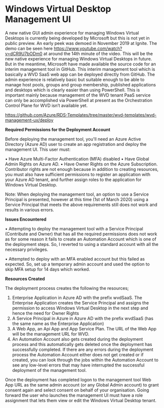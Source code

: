 # Windows Virtual Desktop Management UI

A new native GUI admin experience for managing Windows Virtual Desktops is currently being developed by Microsoft but this is not yet in public preview. An early peek was demoed in November 2019 at Ignite. The demo can be seen here https://www.youtube.com/watch?v=dCR9U7bODm0 at around the 14th minute of the video. This will be the new native experience for managing Windows Virtual Desktops in future. But in the meantime, Microsoft have made available the source code for an interim management tool in GitHub. This interim management tool which is basically a WVD SaaS web app can be deployed directly from GitHub. The admin experience is relatively basic but suitable enough to be able to manage host pools, groups and group membership, published applications and desktops which is clearly easier than using PowerShell. This is important mainly because management of the WVD tenant PaaS service can only be accomplished via PowerShell at present as the Orchestration Control Plane for WVD isn’t available yet.
 
https://github.com/Azure/RDS-Templates/tree/master/wvd-templates/wvd-management-ux/deploy
 
**Required Permissions for the Deployment Account**

Before deploying the management tool, you'll need an Azure Active Directory (Azure AD) user to create an app registration and deploy the management UI. This user must:
 
•	Have Azure Multi-Factor Authentication (MFA) disabled
•	Have Global Admin Rights on Azure AD.
•	Have Owner Rights on the Azure Subscription. Contributor rights are not enough because in addition to creating resources, you must also have sufficient permissions to register an application with your Azure AD tenant, and further assign roles to the application for Windows Virtual Desktop.
 
Note: When deploying the management tool, an option to use a Service Principal is presented, however at this time (1st of March 2020) using a Service Principal that meets the above requirements still does not work and results in various errors. 
 
**Issues Encountered**
 
•	Attempting to deploy the management tool with a Service Principal (Contribute and Owner) that has all the required permissions does not work as for some reason it fails to create an Automation Account which is one of the deployment steps. So, I reverted to using a standard account with all the necessary privileges.

•	Attempted to deploy with an MFA enabled account but this failed as expected. So, set up a temporary admin account and used the option to skip MFA setup for 14 days which worked.

**Resources Created**
 
The deployment process creates the following the resources;
 
1.	Enterprise Application in Azure AD with the prefix wvdSaaS. The Enterprise Application creates the Service Principal and assigns the permission to access Windows Virtual Desktop in the next step and hence the need for Owner Rights
2.	A Service Principal in Azure in Azure AD with the prefix wvdSaaS (has the same name as the Enterprise Application)
3.	A Web App, an Api App and App Service Plan. The URL of the Web App will be the management URL for WVD.
4.	An Automation Account also gets created during the deployment process and this automatically gets deleted once the deployment has successfully completed. If there are any errors during the deployment process the Automation Account either does not get created or if created, you can look through the jobs within the Automation Account to see any low-level errors that may have interrupted the successful deployment of the management tool. 
 
Once the deployment has completed logon to the management tool Web App URL as the same admin account (or any Global Admin account) to grant consent again and select consent on behalf of your organisation. Going forward the user who launches the management UI must have a role assignment that lets them view or edit the Windows Virtual Desktop tenant.
 

